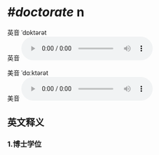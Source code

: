 # ***\#doctorate*** n
英音 ˈdɒktərət  
英音
<audio src="./media/doctorate1_AAC.aac" controls="controls"></audio>

美音 ˈdɑːktərət  
美音
<audio src="./media/doctorate1_AAC.aac" controls="controls"></audio>



  

英文释义
---
### 1.**博士学位**  


